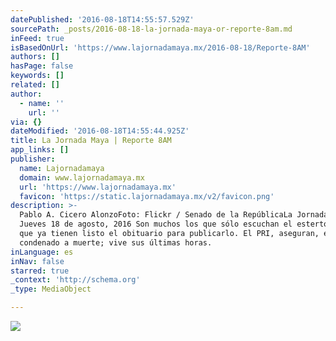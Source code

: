 ```yaml
---
datePublished: '2016-08-18T14:55:57.529Z'
sourcePath: _posts/2016-08-18-la-jornada-maya-or-reporte-8am.md
inFeed: true
isBasedOnUrl: 'https://www.lajornadamaya.mx/2016-08-18/Reporte-8AM'
authors: []
hasPage: false
keywords: []
related: []
author:
  - name: ''
    url: ''
via: {}
dateModified: '2016-08-18T14:55:44.925Z'
title: La Jornada Maya | Reporte 8AM
app_links: []
publisher:
  name: Lajornadamaya
  domain: www.lajornadamaya.mx
  url: 'https://www.lajornadamaya.mx'
  favicon: 'https://static.lajornadamaya.mx/v2/favicon.png'
description: >-
  Pablo A. Cicero AlonzoFoto: Flickr / Senado de la RepúblicaLa Jornada Maya
  Jueves 18 de agosto, 2016 Son muchos los que sólo escuchan el estertor, los
  que ya tienen listo el obituario para publicarlo. El PRI, aseguran, está
  condenado a muerte; vive sus últimas horas.
inLanguage: es
inNav: false
starred: true
_context: 'http://schema.org'
_type: MediaObject

---
```

![](https://the-grid-user-content.s3-us-west-2.amazonaws.com/207bf359-14d4-4eb6-b859-3342f577ef17.png)